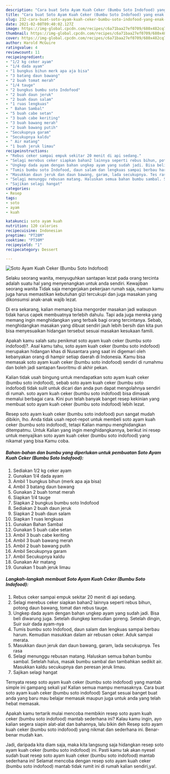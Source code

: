 ```yaml
---
description: "Cara buat Soto Ayam Kuah Ceker (Bumbu Soto Indofood) yang enak dan Mudah Dibuat"
title: "Cara buat Soto Ayam Kuah Ceker (Bumbu Soto Indofood) yang enak dan Mudah Dibuat"
slug: 232-cara-buat-soto-ayam-kuah-ceker-bumbu-soto-indofood-yang-enak-dan-mudah-dibuat
date: 2021-02-08T09:40:02.127Z
image: https://img-global.cpcdn.com/recipes/c6a71baa27ef0709/680x482cq70/soto-ayam-kuah-ceker-bumbu-soto-indofood-foto-resep-utama.jpg
thumbnail: https://img-global.cpcdn.com/recipes/c6a71baa27ef0709/680x482cq70/soto-ayam-kuah-ceker-bumbu-soto-indofood-foto-resep-utama.jpg
cover: https://img-global.cpcdn.com/recipes/c6a71baa27ef0709/680x482cq70/soto-ayam-kuah-ceker-bumbu-soto-indofood-foto-resep-utama.jpg
author: Harold McGuire
ratingvalue: 4
reviewcount: 11
recipeingredient:
- "1/2 kg ceker ayam"
- "1/4 dada ayam"
- "1 bungkus bihun merk apa aja bisa"
- "3 batang daun bawang"
- "2 buah tomat merah"
- "1/4 tauge"
- "2 bungkus bumbu soto Indofood"
- "2 buah daun jeruk"
- "2 buah daun salam"
- "1 ruas lengkuas"
- " Bahan Sambal"
- "5 buah cabe setan"
- "3 buah cabe keriting"
- "3 buah bawang merah"
- "2 buah bawang putih"
- "Secukupnya garam"
- "Secukupnya kaldu"
- " Air matang"
- "1 buah jeruk limau"
recipeinstructions:
- "Rebus ceker sampai empuk sekitar 20 menit di api sedang."
- "Selagi merebus ceker siapkan bahan2 lainnya seperti rebus bihun, potong daun bawang, tomat dan rebus tauge."
- "Ungkep dada ayam dengan bahan ungkep ayam yang sudah jadi. Bisa beli diwarung juga. Setelah diungkep kemudian goreng. Setelah dingin, Suir suir dada ayam-nya"
- "Tumis bumbu soto Indofood, daun salam dan lengkuas sampai berbau harum. Kemudian masukkan dalam air rebusan ceker. Aduk sampai merata."
- "Masukkan daun jeruk dan daun bawang, garam, lada secukupnya. Tes rasa"
- "Selagi menunggu rebusan matang. Haluskan semua bahan bumbu sambal. Setelah halus, masak bumbu sambal dan tambahkan sedikit air. Masukkan kaldu secukupnya dan peresan jeruk limau."
- "Sajikan selagi hangat"
categories:
- Resep
tags:
- soto
- ayam
- kuah

katakunci: soto ayam kuah 
nutrition: 120 calories
recipecuisine: Indonesian
preptime: "PT28M"
cooktime: "PT30M"
recipeyield: "1"
recipecategory: Dessert

---
```



![Soto Ayam Kuah Ceker (Bumbu Soto Indofood)](https://img-global.cpcdn.com/recipes/c6a71baa27ef0709/680x482cq70/soto-ayam-kuah-ceker-bumbu-soto-indofood-foto-resep-utama.jpg)

Selaku seorang wanita, menyuguhkan santapan lezat pada orang tercinta adalah suatu hal yang menyenangkan untuk anda sendiri. Kewajiban seorang  wanita Tidak saja mengerjakan pekerjaan rumah saja, namun kamu juga harus memastikan kebutuhan gizi tercukupi dan juga masakan yang dikonsumsi anak-anak wajib lezat.

Di era  sekarang, kalian memang bisa mengorder masakan jadi walaupun tidak harus capek membuatnya terlebih dahulu. Tapi ada juga mereka yang memang ingin menghidangkan yang terbaik bagi orang tercintanya. Sebab, menghidangkan masakan yang dibuat sendiri jauh lebih bersih dan kita pun bisa menyesuaikan hidangan tersebut sesuai masakan kesukaan famili. 



Apakah kamu salah satu penikmat soto ayam kuah ceker (bumbu soto indofood)?. Asal kamu tahu, soto ayam kuah ceker (bumbu soto indofood) merupakan hidangan khas di Nusantara yang saat ini digemari oleh kebanyakan orang di hampir setiap daerah di Indonesia. Kamu bisa memasak soto ayam kuah ceker (bumbu soto indofood) sendiri di rumahmu dan boleh jadi santapan favoritmu di akhir pekan.

Kalian tidak usah bingung untuk mendapatkan soto ayam kuah ceker (bumbu soto indofood), sebab soto ayam kuah ceker (bumbu soto indofood) tidak sulit untuk dicari dan anda pun dapat mengolahnya sendiri di rumah. soto ayam kuah ceker (bumbu soto indofood) bisa dimasak memalui berbagai cara. Kini pun telah banyak banget resep kekinian yang membuat soto ayam kuah ceker (bumbu soto indofood) lebih lezat.

Resep soto ayam kuah ceker (bumbu soto indofood) pun sangat mudah dibikin, lho. Anda tidak usah repot-repot untuk membeli soto ayam kuah ceker (bumbu soto indofood), tetapi Kalian mampu menghidangkan ditempatmu. Untuk Kalian yang ingin menghidangkannya, berikut ini resep untuk menyajikan soto ayam kuah ceker (bumbu soto indofood) yang nikamat yang bisa Kamu coba.

<!--inarticleads1-->

##### Bahan-bahan dan bumbu yang diperlukan untuk pembuatan Soto Ayam Kuah Ceker (Bumbu Soto Indofood):

1. Sediakan 1/2 kg ceker ayam
1. Gunakan 1/4 dada ayam
1. Ambil 1 bungkus bihun (merk apa aja bisa)
1. Ambil 3 batang daun bawang
1. Gunakan 2 buah tomat merah
1. Siapkan 1/4 tauge
1. Siapkan 2 bungkus bumbu soto Indofood
1. Sediakan 2 buah daun jeruk
1. Siapkan 2 buah daun salam
1. Siapkan 1 ruas lengkuas
1. Gunakan  Bahan Sambal
1. Gunakan 5 buah cabe setan
1. Ambil 3 buah cabe keriting
1. Ambil 3 buah bawang merah
1. Ambil 2 buah bawang putih
1. Ambil Secukupnya garam
1. Ambil Secukupnya kaldu
1. Gunakan  Air matang
1. Gunakan 1 buah jeruk limau




<!--inarticleads2-->

##### Langkah-langkah membuat Soto Ayam Kuah Ceker (Bumbu Soto Indofood):

1. Rebus ceker sampai empuk sekitar 20 menit di api sedang.
1. Selagi merebus ceker siapkan bahan2 lainnya seperti rebus bihun, potong daun bawang, tomat dan rebus tauge.
1. Ungkep dada ayam dengan bahan ungkep ayam yang sudah jadi. Bisa beli diwarung juga. Setelah diungkep kemudian goreng. Setelah dingin, Suir suir dada ayam-nya
1. Tumis bumbu soto Indofood, daun salam dan lengkuas sampai berbau harum. Kemudian masukkan dalam air rebusan ceker. Aduk sampai merata.
1. Masukkan daun jeruk dan daun bawang, garam, lada secukupnya. Tes rasa
1. Selagi menunggu rebusan matang. Haluskan semua bahan bumbu sambal. Setelah halus, masak bumbu sambal dan tambahkan sedikit air. Masukkan kaldu secukupnya dan peresan jeruk limau.
1. Sajikan selagi hangat




Ternyata resep soto ayam kuah ceker (bumbu soto indofood) yang mantab simple ini gampang sekali ya! Kalian semua mampu memasaknya. Cara buat soto ayam kuah ceker (bumbu soto indofood) Sangat sesuai banget buat anda yang baru mau belajar memasak maupun juga untuk anda yang telah hebat memasak.

Apakah kamu tertarik mulai mencoba membikin resep soto ayam kuah ceker (bumbu soto indofood) mantab sederhana ini? Kalau kamu ingin, ayo kalian segera siapin alat-alat dan bahannya, lalu bikin deh Resep soto ayam kuah ceker (bumbu soto indofood) yang nikmat dan sederhana ini. Benar-benar mudah kan. 

Jadi, daripada kita diam saja, maka kita langsung saja hidangkan resep soto ayam kuah ceker (bumbu soto indofood) ini. Pasti kamu tak akan nyesel sudah buat resep soto ayam kuah ceker (bumbu soto indofood) mantab sederhana ini! Selamat mencoba dengan resep soto ayam kuah ceker (bumbu soto indofood) mantab tidak rumit ini di rumah kalian sendiri,ya!.

